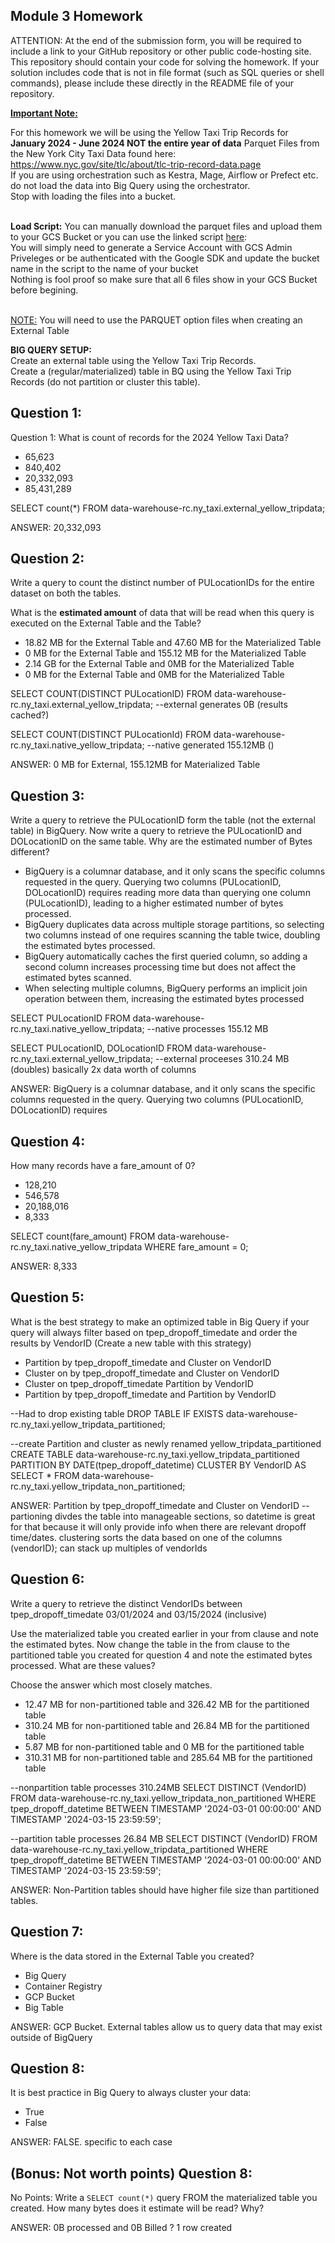 ## Module 3 Homework

ATTENTION: At the end of the submission form, you will be required to include a link to your GitHub repository or other public code-hosting site. 
This repository should contain your code for solving the homework. If your solution includes code that is not in file format (such as SQL queries or 
shell commands), please include these directly in the README file of your repository.

<b><u>Important Note:</b></u> <p> For this homework we will be using the Yellow Taxi Trip Records for **January 2024 - June 2024 NOT the entire year of data** 
Parquet Files from the New York
City Taxi Data found here: </br> https://www.nyc.gov/site/tlc/about/tlc-trip-record-data.page </br>
If you are using orchestration such as Kestra, Mage, Airflow or Prefect etc. do not load the data into Big Query using the orchestrator.</br> 
Stop with loading the files into a bucket. </br></br>

**Load Script:** You can manually download the parquet files and upload them to your GCS Bucket or you can use the linked script [here](./load_yellow_taxi_data.py):<br>
You will simply need to generate a Service Account with GCS Admin Priveleges or be authenticated with the Google SDK and update the bucket name in the script to the name of your bucket<br>
Nothing is fool proof so make sure that all 6 files show in your GCS Bucket before begining.</br><br>

<u>NOTE:</u> You will need to use the PARQUET option files when creating an External Table</br>

<b>BIG QUERY SETUP:</b></br>
Create an external table using the Yellow Taxi Trip Records. </br>
Create a (regular/materialized) table in BQ using the Yellow Taxi Trip Records (do not partition or cluster this table). </br>
</p>

## Question 1:
Question 1: What is count of records for the 2024 Yellow Taxi Data?
- 65,623
- 840,402
- 20,332,093
- 85,431,289

SELECT count(*)
FROM data-warehouse-rc.ny_taxi.external_yellow_tripdata;

ANSWER: 20,332,093  


## Question 2:
Write a query to count the distinct number of PULocationIDs for the entire dataset on both the tables.</br> 

What is the **estimated amount** of data that will be read when this query is executed on the External Table and the Table?

- 18.82 MB for the External Table and 47.60 MB for the Materialized Table
- 0 MB for the External Table and 155.12 MB for the Materialized Table
- 2.14 GB for the External Table and 0MB for the Materialized Table
- 0 MB for the External Table and 0MB for the Materialized Table

SELECT COUNT(DISTINCT PULocationID)
FROM data-warehouse-rc.ny_taxi.external_yellow_tripdata;
--external generates 0B (results cached?)

SELECT COUNT(DISTINCT PULocationId)
FROM data-warehouse-rc.ny_taxi.native_yellow_tripdata;
--native generated 155.12MB ()

ANSWER: 0 MB for External, 155.12MB for Materialized Table

## Question 3:
Write a query to retrieve the PULocationID form the table (not the external table) in BigQuery. Now write a query to retrieve the PULocationID and DOLocationID on the same table. Why are the estimated number of Bytes different?
- BigQuery is a columnar database, and it only scans the specific columns requested in the query. Querying two columns (PULocationID, DOLocationID) requires 
reading more data than querying one column (PULocationID), leading to a higher estimated number of bytes processed.
- BigQuery duplicates data across multiple storage partitions, so selecting two columns instead of one requires scanning the table twice, 
doubling the estimated bytes processed.
- BigQuery automatically caches the first queried column, so adding a second column increases processing time but does not affect the estimated bytes scanned.
- When selecting multiple columns, BigQuery performs an implicit join operation between them, increasing the estimated bytes processed

SELECT PULocationID
FROM data-warehouse-rc.ny_taxi.native_yellow_tripdata;
--native processes 155.12 MB

SELECT PULocationID, DOLocationID
FROM data-warehouse-rc.ny_taxi.external_yellow_tripdata;
--external proceeses 310.24 MB (doubles) basically 2x data worth of columns

ANSWER: BigQuery is a columnar database, and it only scans the specific columns requested in the query. Querying two columns (PULocationID, DOLocationID) requires 

## Question 4:
How many records have a fare_amount of 0?
- 128,210
- 546,578
- 20,188,016
- 8,333

SELECT count(fare_amount)
FROM data-warehouse-rc.ny_taxi.native_yellow_tripdata
WHERE fare_amount = 0;

ANSWER: 8,333

## Question 5:
What is the best strategy to make an optimized table in Big Query if your query will always filter based on tpep_dropoff_timedate and order the results by VendorID (Create a new table with this strategy)
- Partition by tpep_dropoff_timedate and Cluster on VendorID
- Cluster on by tpep_dropoff_timedate and Cluster on VendorID
- Cluster on tpep_dropoff_timedate Partition by VendorID
- Partition by tpep_dropoff_timedate and Partition by VendorID

--Had to drop existing table
DROP TABLE IF EXISTS data-warehouse-rc.ny_taxi.yellow_tripdata_partitioned;

--create Partition and cluster as newly renamed yellow_tripdata_partitioned 
CREATE TABLE data-warehouse-rc.ny_taxi.yellow_tripdata_partitioned
PARTITION BY DATE(tpep_dropoff_datetime)
CLUSTER BY VendorID AS
SELECT * FROM data-warehouse-rc.ny_taxi.yellow_tripdata_non_partitioned;

ANSWER: Partition by tpep_dropoff_timedate and Cluster on VendorID
-- partioning divdes the table into manageable sections, so datetime is great for that because it will only provide info when  there are relevant dropoff time/dates. clustering sorts the data based on one of the columns (vendorID); can stack up multiples of vendorIds

## Question 6:
Write a query to retrieve the distinct VendorIDs between tpep_dropoff_timedate
03/01/2024 and 03/15/2024 (inclusive)</br>

Use the materialized table you created earlier in your from clause and note the estimated bytes. Now change the table in the from clause to the partitioned table you created for question 4 and note the estimated bytes processed. What are these values? </br>

Choose the answer which most closely matches.</br> 

- 12.47 MB for non-partitioned table and 326.42 MB for the partitioned table
- 310.24 MB for non-partitioned table and 26.84 MB for the partitioned table
- 5.87 MB for non-partitioned table and 0 MB for the partitioned table
- 310.31 MB for non-partitioned table and 285.64 MB for the partitioned table

--nonpartition table processes 310.24MB
SELECT DISTINCT (VendorID)
FROM data-warehouse-rc.ny_taxi.yellow_tripdata_non_partitioned
WHERE tpep_dropoff_datetime BETWEEN TIMESTAMP '2024-03-01 00:00:00' AND TIMESTAMP '2024-03-15 23:59:59';

--partition table processes 26.84 MB
SELECT DISTINCT (VendorID)
FROM data-warehouse-rc.ny_taxi.yellow_tripdata_partitioned
WHERE tpep_dropoff_datetime BETWEEN TIMESTAMP '2024-03-01 00:00:00' AND TIMESTAMP '2024-03-15 23:59:59';

ANSWER: 
Non-Partition tables should have higher file size than partitioned tables.

## Question 7: 
Where is the data stored in the External Table you created?

- Big Query
- Container Registry
- GCP Bucket
- Big Table

ANSWER: GCP Bucket. External tables allow us to query data that may exist outside of BigQuery

## Question 8:
It is best practice in Big Query to always cluster your data:
- True
- False

ANSWER: FALSE. specific to each case

## (Bonus: Not worth points) Question 8:
No Points: Write a `SELECT count(*)` query FROM the materialized table you created. How many bytes does it estimate will be read? Why?

ANSWER: 0B processed and 0B Billed ?
1 row created

